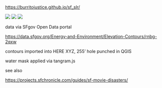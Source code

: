 https://burritojustice.github.io/sf_slr/

![](https://github.com/burritojustice/sf_slr/blob/master/277CED82-1528-4080-A378-EC10A68B2F2F.jpeg)
![](https://github.com/burritojustice/sf_slr/blob/master/449CDCA5-5BBC-43FB-B851-BF1FB53597AD.jpeg)
![](https://github.com/burritojustice/sf_slr/blob/master/BF821121-187E-4D62-85BB-D64715DA368F.jpeg)

data via SFgov Open Data portal

https://data.sfgov.org/Energy-and-Environment/Elevation-Contours/rnbg-2qxw

contours imported into HERE XYZ, 255’ hole punched in QGIS

water mask applied via tangram.js

see also

https://projects.sfchronicle.com/guides/sf-movie-disasters/
